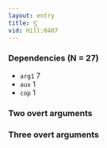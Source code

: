 ```yaml
---
layout: entry
title: ངུ་
vid: Hill:0407
---
```

### Dependencies (N = 27)
* `arg1` 7
* `aux` 1
* `cop` 1


### Two overt arguments


### Three overt arguments
